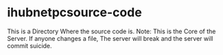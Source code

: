 # ihubnetpcsource-code
This is a Directory Where the source code is.
Note: This is the Core of the Server. If anyone changes a file, The server will break and the server will commit suicide.
